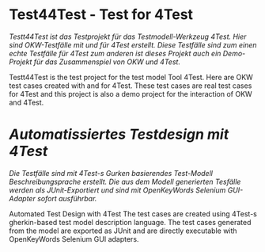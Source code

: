 # Test44Test - Test for 4Test

*Testt44Test ist das Testprojekt für das Testmodell-Werkzeug 4Test. Hier sind OKW-Testfälle mit und für 4Test erstellt.
Diese Testfälle sind zum einen echte Testfälle für 4Test zum anderen ist dieses Projekt auch ein Demo-Projekt für das Zusammenspiel von OKW und 4Test.*

Testt44Test is the test project for the test model Tool 4Test. Here are OKW test cases created with and for 4Test.
These test cases are real test cases for 4Test and this project is also a demo project for the interaction of OKW and 4Test.

# *Automatissiertes  Testdesign mit 4Test*

*Die Testfälle sind mit 4Test-s  Gurken basierendes Test-Modell Beschreibungsprache erstellt.
Die aus dem Modell generierten Tesfälle werden als JUnit-Exportiert und sind mit OpenKeyWords Selenium GUI-Adapter sofort ausführbar.*

Automated Test Design with 4Test
The test cases are created using 4Test-s gherkin-based test model description language.
The test cases generated from the model are exported as JUnit and are directly executable with OpenKeyWords Selenium GUI adapters.  

